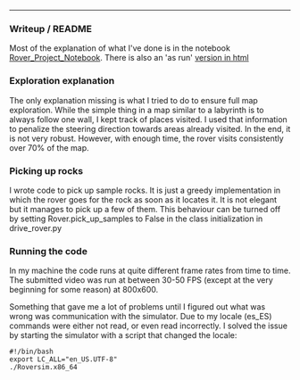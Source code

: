 ---
### Writeup / README

Most of the explanation of what I've done is in the notebook [Rover_Project_Notebook](https://github.com/albertoferna/RoboND-Rover-Project/blob/master/code/Rover_Project_Notebook.ipynb). There is also an 'as run' [version in html](https://github.com/albertoferna/RoboND-Rover-Project/blob/master/code/Rover_Project_Notebook.html)


### Exploration explanation

The only explanation missing is what I tried to do to ensure full map exploration. While the simple thing in a map similar to a labyrinth is to always follow one wall, I kept track of places visited. I used that information to penalize the steering direction towards areas already visited. In the end, it is not very robust. However, with enough time, the rover visits consistently over 70% of the map.

### Picking up rocks

I wrote code to pick up sample rocks. It is just a greedy implementation in which the rover goes for the rock as soon as it locates it. It is not elegant but it manages to pick up a few of them. This behaviour can be turned off by setting Rover.pick_up_samples to False in the class initialization in drive_rover.py

### Running the code

In my machine the code runs at quite different frame rates from time to time. The submitted video was run at between 30-50 FPS (except at the very beginning for some reason) at 800x600.

Something that gave me a lot of problems until I figured out what was wrong was communication with the simulator. Due to my locale (es_ES) commands were either not read, or even read incorrectly. I solved the issue by starting the simulator with a script that changed the locale:
```
#!/bin/bash
export LC_ALL="en_US.UTF-8"
./Roversim.x86_64
```
